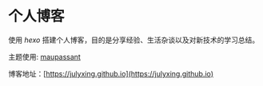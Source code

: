 
个人博客
===

使用 *hexo* 搭建个人博客，目的是分享经验、生活杂谈以及对新技术的学习总结。

主题使用: [maupassant](https://github.com/tufu9441/maupassant-hexo)

博客地址：[https://julyxing.github.io](https://julyxing.github.io)


